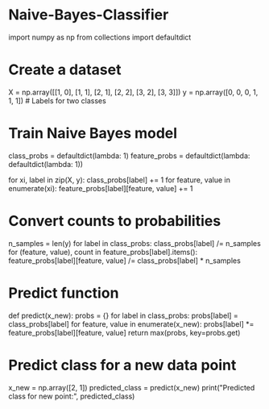# Naive-Bayes-Classifier

import numpy as np
from collections import defaultdict

# Create a dataset
X = np.array([[1, 0], [1, 1], [2, 1], [2, 2], [3, 2], [3, 3]])
y = np.array([0, 0, 0, 1, 1, 1])  # Labels for two classes

# Train Naive Bayes model
class_probs = defaultdict(lambda: 1)
feature_probs = defaultdict(lambda: defaultdict(lambda: 1))

for xi, label in zip(X, y):
    class_probs[label] += 1
    for feature, value in enumerate(xi):
        feature_probs[label][feature, value] += 1

# Convert counts to probabilities
n_samples = len(y)
for label in class_probs:
    class_probs[label] /= n_samples
    for (feature, value), count in feature_probs[label].items():
        feature_probs[label][feature, value] /= class_probs[label] * n_samples

# Predict function
def predict(x_new):
    probs = {}
    for label in class_probs:
        probs[label] = class_probs[label]
        for feature, value in enumerate(x_new):
            probs[label] *= feature_probs[label][feature, value]
    return max(probs, key=probs.get)

# Predict class for a new data point
x_new = np.array([2, 1])
predicted_class = predict(x_new)
print("Predicted class for new point:", predicted_class)
